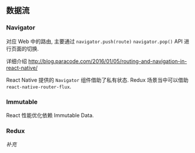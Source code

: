 
数据流
----

### Navigator

对应 Web 中的路由, 主要通过 `navigator.push(route)` `navigator.pop()` API 进行页面的切换.

详细介绍 http://blog.paracode.com/2016/01/05/routing-and-navigation-in-react-native/

React Native 提供的 `Navigator` 组件借助了私有状态.
Redux 场景当中可以借助 `react-native-router-flux`.

### Immutable

React 性能优化依赖 Immutable Data.

### Redux

*补充*

